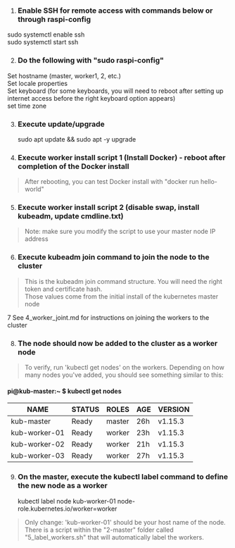 1. ### Enable SSH for remote access with commands below or through raspi-config
sudo systemctl enable ssh  
sudo systemctl start ssh  
  
  
2. ### Do the following with "sudo raspi-config"  
Set hostname (master, worker1, 2, etc.)  
Set locale properties  
Set keyboard (for some keyboards, you will need to reboot after setting up internet access before the right keyboard option appears)  
set time zone  
  
  
3. ### Execute update/upgrade  
    sudo apt update && sudo apt -y upgrade 
  
4. ### Execute worker install script 1 (Install Docker) - reboot after completion of the Docker install
> After rebooting, you can test Docker install with "docker run hello-world"
 
5. ### Execute worker install script 2 (disable swap, install kubeadm, update cmdline.txt)
> Note: make sure you modify the script to use your master node IP address
   
6. ### Execute kubeadm join command to join the node to the cluster
> This is the kubeadm join command structure.  You will need the right token and certificate hash.  
> Those values come from the initial install of the kubernetes master node 

7 See 4_worker_joint.md for instructions on joining the workers to the cluster  
    
8. ### The node should now be added to the cluster as a worker node
> To verify, run 'kubectl get nodes' on the workers.  Depending on how many nodes you've added, you should see something similar to this:
#### pi@kub-master:~ $ kubectl get nodes
| NAME       | STATUS | ROLES  | AGE | VERSION |
| ---------- | ------ | ------ | --- | ------- |
| kub-master    | Ready  | master | 26h | v1.15.3 |
| kub-worker-01 | Ready  | worker | 23h | v1.15.3 |
| kub-worker-02 | Ready  | worker | 21h | v1.15.3 |
| kub-worker-03 | Ready  | worker | 27h | v1.15.3 |

9. ### On the master, execute the kubectl label command to define the new node as a worker
    kubectl label node kub-worker-01 node-role.kubernetes.io/worker=worker 
> Only change: 'kub-worker-01' should be your host name of the node.  There is a script within the "2-master" folder called "5_label_workers.sh" that will automatically label the workers.
